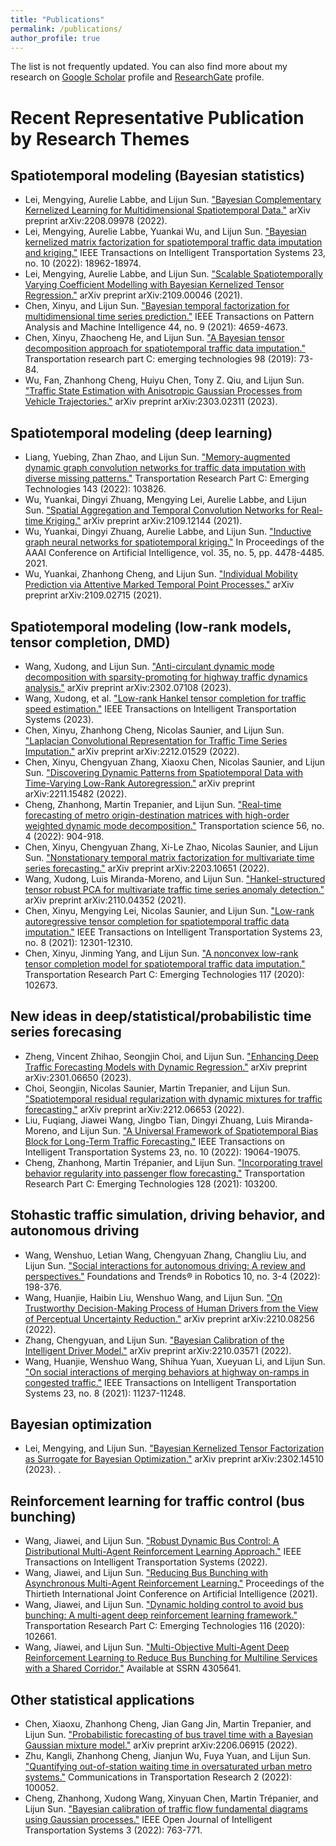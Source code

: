 ```yaml
---
title: "Publications"
permalink: /publications/
author_profile: true
---
```


<!-- {% if author.googlescholar %}
  You can also find my articles on <u><a href="{{author.googlescholar}}">my Google Scholar profile</a>.</u>
{% endif %}

{% include base_path %}

{% for post in site.publications reversed %}
  {% include archive-single.html %}
{% endfor %} -->

The list is not frequently updated. You can also find more about my research on [Google Scholar](https://scholar.google.com/citations?user=qi4IEtkAAAAJ) profile and [ResearchGate](https://www.researchgate.net/profile/Lijun_Sun3?) profile.



Recent Representative Publication by Research Themes
=====

Spatiotemporal modeling (Bayesian statistics)
-----
* Lei, Mengying, Aurelie Labbe, and Lijun Sun. ["Bayesian Complementary Kernelized Learning for Multidimensional Spatiotemporal Data."](https://arxiv.org/abs/2208.09978) arXiv preprint arXiv:2208.09978 (2022).
* Lei, Mengying, Aurelie Labbe, Yuankai Wu, and Lijun Sun. ["Bayesian kernelized matrix factorization for spatiotemporal traffic data imputation and kriging."](https://ieeexplore.ieee.org/abstract/document/9745749) IEEE Transactions on Intelligent Transportation Systems 23, no. 10 (2022): 18962-18974.
* Lei, Mengying, Aurelie Labbe, and Lijun Sun. ["Scalable Spatiotemporally Varying Coefficient Modelling with Bayesian Kernelized Tensor Regression."](https://arxiv.org/abs/2109.00046) arXiv preprint arXiv:2109.00046 (2021).
* Chen, Xinyu, and Lijun Sun. ["Bayesian temporal factorization for multidimensional time series prediction."](https://ieeexplore.ieee.org/abstract/document/9380704) IEEE Transactions on Pattern Analysis and Machine Intelligence 44, no. 9 (2021): 4659-4673.
* Chen, Xinyu, Zhaocheng He, and Lijun Sun. ["A Bayesian tensor decomposition approach for spatiotemporal traffic data imputation."](https://www.sciencedirect.com/science/article/pii/S0968090X1830799X) Transportation research part C: emerging technologies 98 (2019): 73-84.
* Wu, Fan, Zhanhong Cheng, Huiyu Chen, Tony Z. Qiu, and Lijun Sun. ["Traffic State Estimation with Anisotropic Gaussian Processes from Vehicle Trajectories."](https://arxiv.org/abs/2303.02311) arXiv preprint arXiv:2303.02311 (2023).


Spatiotemporal modeling (deep learning)
-----
* Liang, Yuebing, Zhan Zhao, and Lijun Sun. ["Memory-augmented dynamic graph convolution networks for traffic data imputation with diverse missing patterns."](https://www.sciencedirect.com/science/article/pii/S0968090X22002479) Transportation Research Part C: Emerging Technologies 143 (2022): 103826.
* Wu, Yuankai, Dingyi Zhuang, Mengying Lei, Aurelie Labbe, and Lijun Sun. ["Spatial Aggregation and Temporal Convolution Networks for Real-time Kriging."](https://arxiv.org/abs/2109.12144) arXiv preprint arXiv:2109.12144 (2021).
* Wu, Yuankai, Dingyi Zhuang, Aurelie Labbe, and Lijun Sun. ["Inductive graph neural networks for spatiotemporal kriging."](https://ojs.aaai.org/index.php/AAAI/article/view/16575) In Proceedings of the AAAI Conference on Artificial Intelligence, vol. 35, no. 5, pp. 4478-4485. 2021.
* Wu, Yuankai, Zhanhong Cheng, and Lijun Sun. ["Individual Mobility Prediction via Attentive Marked Temporal Point Processes."](https://arxiv.org/abs/2109.02715) arXiv preprint arXiv:2109.02715 (2021).

Spatiotemporal modeling (low-rank models, tensor completion, DMD)
-----
* Wang, Xudong, and Lijun Sun. ["Anti-circulant dynamic mode decomposition with sparsity-promoting for highway traffic dynamics analysis."](https://arxiv.org/abs/2302.07108) arXiv preprint arXiv:2302.07108 (2023).
* Wang, Xudong, et al. ["Low-rank Hankel tensor completion for traffic speed estimation."](https://ieeexplore.ieee.org/abstract/document/10058108) IEEE Transactions on Intelligent Transportation Systems (2023).
* Chen, Xinyu, Zhanhong Cheng, Nicolas Saunier, and Lijun Sun. ["Laplacian Convolutional Representation for Traffic Time Series Imputation."](https://arxiv.org/abs/2212.01529) arXiv preprint arXiv:2212.01529 (2022).
* Chen, Xinyu, Chengyuan Zhang, Xiaoxu Chen, Nicolas Saunier, and Lijun Sun. ["Discovering Dynamic Patterns from Spatiotemporal Data with Time-Varying Low-Rank Autoregression."](https://arxiv.org/abs/2211.15482) arXiv preprint arXiv:2211.15482 (2022).
* Cheng, Zhanhong, Martin Trepanier, and Lijun Sun. ["Real-time forecasting of metro origin-destination matrices with high-order weighted dynamic mode decomposition."](https://pubsonline.informs.org/doi/abs/10.1287/trsc.2022.1128) Transportation science 56, no. 4 (2022): 904-918.
* Chen, Xinyu, Chengyuan Zhang, Xi-Le Zhao, Nicolas Saunier, and Lijun Sun. ["Nonstationary temporal matrix factorization for multivariate time series forecasting."](https://arxiv.org/abs/2203.10651) arXiv preprint arXiv:2203.10651 (2022).
* Wang, Xudong, Luis Miranda-Moreno, and Lijun Sun. ["Hankel-structured tensor robust PCA for multivariate traffic time series anomaly detection."](https://arxiv.org/abs/2110.04352) arXiv preprint arXiv:2110.04352 (2021).
* Chen, Xinyu, Mengying Lei, Nicolas Saunier, and Lijun Sun. ["Low-rank autoregressive tensor completion for spatiotemporal traffic data imputation."](https://ieeexplore.ieee.org/abstract/document/9548664) IEEE Transactions on Intelligent Transportation Systems 23, no. 8 (2021): 12301-12310.
* Chen, Xinyu, Jinming Yang, and Lijun Sun. ["A nonconvex low-rank tensor completion model for spatiotemporal traffic data imputation."](https://www.sciencedirect.com/science/article/pii/S0968090X2030588X) Transportation Research Part C: Emerging Technologies 117 (2020): 102673.



New ideas in deep/statistical/probabilistic time series forecasing
-----
* Zheng, Vincent Zhihao, Seongjin Choi, and Lijun Sun. ["Enhancing Deep Traffic Forecasting Models with Dynamic Regression."](https://arxiv.org/abs/2301.06650) arXiv preprint arXiv:2301.06650 (2023).
* Choi, Seongjin, Nicolas Saunier, Martin Trepanier, and Lijun Sun. ["Spatiotemporal residual regularization with dynamic mixtures for traffic forecasting."](https://arxiv.org/abs/2212.06653) arXiv preprint arXiv:2212.06653 (2022).
* Liu, Fuqiang, Jiawei Wang, Jingbo Tian, Dingyi Zhuang, Luis Miranda-Moreno, and Lijun Sun. ["A Universal Framework of Spatiotemporal Bias Block for Long-Term Traffic Forecasting."](https://ieeexplore.ieee.org/abstract/document/9737430) IEEE Transactions on Intelligent Transportation Systems 23, no. 10 (2022): 19064-19075.
* Cheng, Zhanhong, Martin Trépanier, and Lijun Sun. ["Incorporating travel behavior regularity into passenger flow forecasting."](https://www.sciencedirect.com/science/article/pii/S0968090X21002151) Transportation Research Part C: Emerging Technologies 128 (2021): 103200. 

Stohastic traffic simulation, driving behavior, and autonomous driving
-----
* Wang, Wenshuo, Letian Wang, Chengyuan Zhang, Changliu Liu, and Lijun Sun. ["Social interactions for autonomous driving: A review and perspectives."](https://www.nowpublishers.com/article/Details/ROB-078) Foundations and Trends® in Robotics 10, no. 3-4 (2022): 198-376.
* Wang, Huanjie, Haibin Liu, Wenshuo Wang, and Lijun Sun. ["On Trustworthy Decision-Making Process of Human Drivers from the View of Perceptual Uncertainty Reduction."](https://arxiv.org/abs/2210.08256) arXiv preprint arXiv:2210.08256 (2022).
* Zhang, Chengyuan, and Lijun Sun. ["Bayesian Calibration of the Intelligent Driver Model."](https://arxiv.org/abs/2210.03571) arXiv preprint arXiv:2210.03571 (2022).
* Wang, Huanjie, Wenshuo Wang, Shihua Yuan, Xueyuan Li, and Lijun Sun. ["On social interactions of merging behaviors at highway on-ramps in congested traffic."](https://ieeexplore.ieee.org/abstract/document/9511791) IEEE Transactions on Intelligent Transportation Systems 23, no. 8 (2021): 11237-11248.





Bayesian optimization
----
* Lei, Mengying, and Lijun Sun. ["Bayesian Kernelized Tensor Factorization as Surrogate for Bayesian Optimization."](https://arxiv.org/abs/2302.14510) arXiv preprint arXiv:2302.14510 (2023). .

Reinforcement learning for traffic control (bus bunching)
-----
* Wang, Jiawei, and Lijun Sun. ["Robust Dynamic Bus Control: A Distributional Multi-Agent Reinforcement Learning Approach."](https://ieeexplore.ieee.org/abstract/document/9994636) IEEE Transactions on Intelligent Transportation Systems (2022).
* Wang, Jiawei, and Lijun Sun. ["Reducing Bus Bunching with Asynchronous Multi-Agent Reinforcement Learning."](https://www.ijcai.org/proceedings/2021/60) Proceedings of the Thirtieth International Joint Conference on Artificial Intelligence (2021).
* Wang, Jiawei, and Lijun Sun. ["Dynamic holding control to avoid bus bunching: A multi-agent deep reinforcement learning framework."](https://www.sciencedirect.com/science/article/pii/S0968090X20305763) Transportation Research Part C: Emerging Technologies 116 (2020): 102661.
* Wang, Jiawei, and Lijun Sun. ["Multi-Objective Multi-Agent Deep Reinforcement Learning to Reduce Bus Bunching for Multiline Services with a Shared Corridor."](https://papers.ssrn.com/sol3/papers.cfm?abstract_id=4305641) Available at SSRN 4305641.

Other statistical applications
----
* Chen, Xiaoxu, Zhanhong Cheng, Jian Gang Jin, Martin Trepanier, and Lijun Sun. ["Probabilistic forecasting of bus travel time with a Bayesian Gaussian mixture model."](https://arxiv.org/abs/2206.06915) arXiv preprint arXiv:2206.06915 (2022).
* Zhu, Kangli, Zhanhong Cheng, Jianjun Wu, Fuya Yuan, and Lijun Sun. ["Quantifying out-of-station waiting time in oversaturated urban metro systems."](https://www.sciencedirect.com/science/article/pii/S2772424722000026) Communications in Transportation Research 2 (2022): 100052.
* Cheng, Zhanhong, Xudong Wang, Xinyuan Chen, Martin Trépanier, and Lijun Sun. ["Bayesian calibration of traffic flow fundamental diagrams using Gaussian processes."](https://ieeexplore.ieee.org/abstract/document/9943806) IEEE Open Journal of Intelligent Transportation Systems 3 (2022): 763-771.
